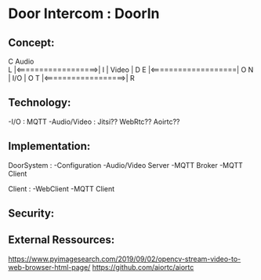 # Door Intercom : DoorIn


Concept:
--------

C 	     Audio		
L |<==================>| 
I |	     Video	       | D
E |<===================| O
N |	      I/O	         | O
T |<==================>| R

Technology: 
-----------
-I/O : MQTT
-Audio/Video : Jitsi?? WebRtc?? Aoirtc??

Implementation:
--------------
DoorSystem : 
  -Configuration
  -Audio/Video Server
  -MQTT Broker
  -MQTT Client

Client :
  -WebClient
  -MQTT Client 
  

Security:
---------


External Ressources:
--------------------
https://www.pyimagesearch.com/2019/09/02/opencv-stream-video-to-web-browser-html-page/
https://github.com/aiortc/aiortc
